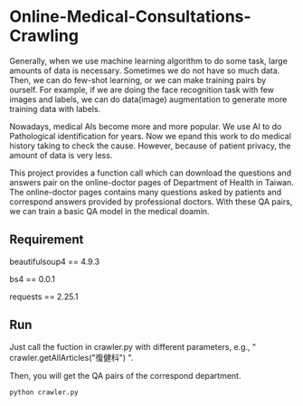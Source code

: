 # Online-Medical-Consultations-Crawling

Generally, when we use machine learning algorithm to do some task, large amounts of data is necessary. Sometimes we do not have so much data. Then, we can do few-shot learning, or we can make training pairs by ourself. For example, if we are doing the face recognition task with few images and labels, we can do data(image) augmentation to generate more training data with labels.

Nowadays, medical AIs become more and more popular. We use AI to do Pathological identification for years. Now we epand this work to do medical history taking to check the cause. However, because of patient privacy, the amount of data is very less. 

This project provides a function call which can download the questions and answers pair on the online-doctor pages of Department of Health in Taiwan. The online-doctor pages contains many questions asked by patients and correspond answers provided by professional doctors. With these QA pairs, we can train a basic QA model in the medical doamin.

## Requirement

beautifulsoup4 == 4.9.3

bs4 == 0.0.1

requests == 2.25.1


## Run

Just call the fuction in crawler.py with different parameters, e.g., " crawler.getAllArticles("復健科") ".

Then, you will get the QA pairs of the correspond department.

```sh
python crawler.py
```

